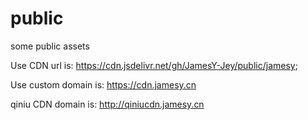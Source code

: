 # public
some public assets

Use CDN url is:
https://cdn.jsdelivr.net/gh/JamesY-Jey/public/jamesy;

Use custom domain is:
https://cdn.jamesy.cn

qiniu CDN domain is:
http://qiniucdn.jamesy.cn
